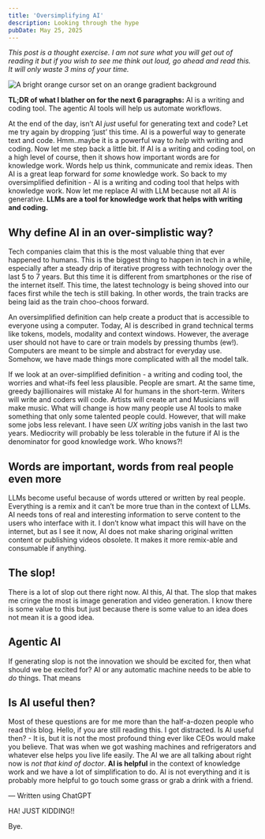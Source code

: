 ```yaml
---
title: 'Oversimplifying AI'
description: Looking through the hype
pubDate: May 25, 2025
---
```


_This post is a thought exercise. I am not sure what you will get out of reading it but if you wish to see me think out loud, go ahead and read this. It will only waste 3 mins of your time._

![A bright orange cursor set on an orange gradient background](/post-images/oversimplifying-ai.png)

**TL;DR of what I blather on for the next 6 paragraphs:** AI is a writing and coding tool. The agentic AI tools will help us automate workflows. 

At the end of the day, isn’t AI _just_ useful for generating text and code? Let me try again by dropping ‘just’ this time. AI is a powerful way to generate text and code. Hmm..maybe it is a powerful way to _help_ with writing and coding. Now let me step back a little bit. If AI is a writing and coding tool, on a high level of course, then it shows how important words are for knowledge work. Words help us think, communicate and remix ideas. Then AI is a great leap forward for _some_ knowledge work. So back to my oversimplified definition - AI is a writing and coding tool that helps with knowledge work. Now let me replace AI with LLM because not all AI is generative. **LLMs are a tool for knowledge work that helps with writing and coding.**

## Why define AI in an over-simplistic way?
Tech companies claim that this is the most valuable thing that ever happened to humans. This is the biggest thing to happen in tech in a while, especially after a steady drip of iterative progress with technology over the last 5 to 7 years. But this time it is different from smartphones or the rise of the internet itself. This time, the latest technology is being shoved into our faces first while the tech is still baking. In other words, the train tracks are being laid as the train choo-choos forward.

An oversimplified definition can help create a product that is accessible to everyone using a computer. Today, AI is described in grand technical terms like tokens, models, modality and context windows. However, the average user should not have to care or train models by pressing thumbs (ew!). Computers are meant to be simple and abstract for everyday use. Somehow, we have made things more complicated with all the model talk.

If we look at an over-simplified definition - a writing and coding tool, the worries and what-ifs feel less plausible. People are smart. At the same time, greedy bajillionaires will mistake AI for humans in the short-term. Writers will write and coders will code. Artists will create art and Musicians will make music. What will change is how many people use AI tools to make something that only some talented people could. However, that will make some jobs less relevant. I have seen _UX writing_ jobs vanish in the last two years. Mediocrity will probably be less tolerable in the future if AI is the denominator for good knowledge work. Who knows?!

## Words are important, words from real people even more
LLMs become useful because of words uttered or written by real people. Everything is a remix and it can’t be more true than in the context of LLMs. AI needs tons of real and interesting information to serve content to the users who interface with it. I don’t know what impact this will have on the internet, but as I see it now, AI does not make sharing original written content or publishing videos obsolete. It makes it more remix-able and consumable if anything. 

## The slop!
There is a lot of slop out there right now. AI this, AI that. The slop that makes me cringe the most is image generation and video generation. I know there is some value to this but just because there is some value to an idea does not mean it is a good idea. 

## Agentic AI
If generating slop is not the innovation we should be excited for, then what should we be excited for? AI or any automatic machine needs to be able to _do_ things. That means 

## Is AI useful then?
Most of these questions are for me more than the half-a-dozen people who read this blog. Hello, if you are still reading this. I got distracted. Is AI useful then? - It is, but it is not the most profound thing ever like CEOs would make you believe. That was when we got washing machines and refrigerators and whatever else helps you live life easily. The AI we are all talking about right now is _not that kind of doctor_. **AI is helpful** in the context of knowledge work and we have a lot of simplification to do. AI is not everything and it is probably more helpful to go touch some grass or grab a drink with a friend. 

–– Written using ChatGPT

HA! JUST KIDDING!! 

Bye.